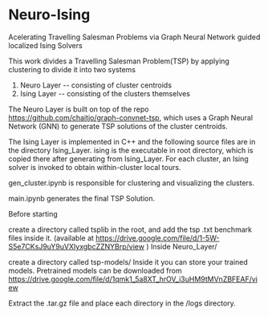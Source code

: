 # Neuro-Ising
Acelerating Travelling Salesman Problems via Graph Neural Network guided localized Ising Solvers

This work divides a Travelling Salesman Problem(TSP) by applying clustering to divide it into two systems
  1) Neuro Layer -- consisting of cluster centroids
  2) Ising Layer -- consisting of the clusters themselves
  
The Neuro Layer is built on top of the repo https://github.com/chaitjo/graph-convnet-tsp, which uses a Graph Neural Network (GNN) to generate TSP solutions of the cluster centroids.

The Ising Layer is implemented in C++ and the following source files are in the directory Ising_Layer.
ising is the executable in root directory, which is copied there after generating from Ising_Layer.
For each cluster, an Ising solver is invoked to obtain within-cluster local tours.

gen_cluster.ipynb is responsible for clustering and visualizing the clusters.

main.ipynb generates the final TSP Solution.

Before starting

create a directory called tsplib in the root, and add the tsp .txt benchmark files inside it. (available at https://drive.google.com/file/d/1-5W-S5e7CKsJ9uY9uVXIyxgbcZZNYBrp/view )
Inside Neuro_Layer/

create a directory called tsp-models/
Inside it you can store your trained models. 
Pretrained models can be downloaded from https://drive.google.com/file/d/1qmk1_5a8XT_hrOV_i3uHM9tMVnZBFEAF/view 

Extract the .tar.gz file and place each directory in the /logs directory. 




